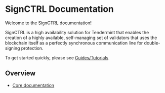 # SignCTRL Documentation

Welcome to the SignCTRL documentation!

SignCTRL is a high availability solution for Tendermint that enables the creation of a highly available, self-managing set of validators that uses the blockchain itself as a perfectly synchronous communication line for double-signing protection.

To get started quickly, please see [Guides/Tutorials](./guides/README.md).

## Overview

* [Core documentation](./core/README.md)